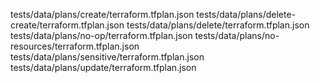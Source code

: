 tests/data/plans/create/terraform.tfplan.json
tests/data/plans/delete-create/terraform.tfplan.json
tests/data/plans/delete/terraform.tfplan.json
tests/data/plans/no-op/terraform.tfplan.json
tests/data/plans/no-resources/terraform.tfplan.json
tests/data/plans/sensitive/terraform.tfplan.json
tests/data/plans/update/terraform.tfplan.json
